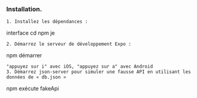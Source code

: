 ### Installation.
```
1. Installez les dépendances :
```
interface cd
npm je
```
2. Démarrez le serveur de développement Expo :
```
npm démarrer
```
"appuyez sur i" avec iOS, "appuyez sur a" avec Android
3. Démarrez json-server pour simuler une fausse API en utilisant les données de « db.json »
```
npm exécute fakeApi
```
